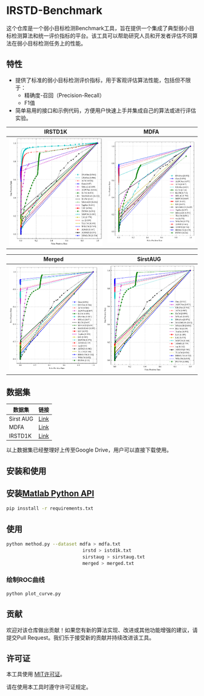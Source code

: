# IRSTD-Benchmark

这个仓库是一个弱小目标检测Benchmark工具，旨在提供一个集成了典型弱小目标检测算法和统一评价指标的平台。该工具可以帮助研究人员和开发者评估不同算法在弱小目标检测任务上的性能。

## 特性
- 提供了标准的弱小目标检测评价指标，用于客观评估算法性能，包括但不限于：
  - 精确度-召回（Precision-Recall）
  - F1值
- 简单易用的接口和示例代码，方便用户快速上手并集成自己的算法或进行评估实验。

| IRSTD1K  | MDFA                        |
|------------------------------|-----------------------------|
| ![图片1描述](figs/IRSTD_roc.png) | ![图片2描述](figs/mdfa_roc.png) |

| Merged                        | SirstAUG                        |
|-------------------------------|---------------------------------|
| ![图片3描述](figs/merged_roc.png) | ![图片4描述](figs/sirstaug_roc.png) |


## 数据集

| 数据集      | 链接 |
| ----------- | ----------- |
| Sirst AUG      | [Link](https://github.com/Tianfang-Zhang/AGPCNet)       |
| MDFA   | [Link](https://github.com/wanghuanphd/MDvsFA_cGAN)        |
| IRSTD1K   | [Link](https://github.com/RuiZhang97/ISNet)        |


以上数据集已经整理好上传至Google Drive，用户可以直接下载使用。

## 安装和使用

## 安装[Matlab Python API](https://ww2.mathworks.cn/help/matlab/matlab_external/install-the-matlab-engine-for-python.html)
```bash
pip insstall -r requirements.txt
```

## 使用
```bash
python method.py --dataset mdfa > mdfa.txt
                            irstd > istd1k.txt
                            sirstaug > sirstaug.txt
                            merged > merged.txt 
```
### 绘制ROC曲线

```bash 
python plot_curve.py
```




## 贡献

欢迎对该仓库做出贡献！如果您有新的算法实现、改进或其他功能增强的建议，请提交Pull Request。我们乐于接受新的贡献并持续改进该工具。

## 许可证

本工具使用 [MIT许可证](LICENSE)。

请在使用本工具时遵守许可证规定。
